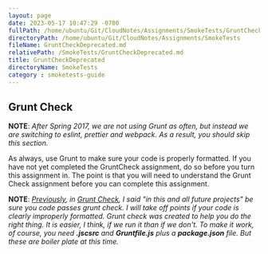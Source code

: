 ```yaml
---
layout: page
date: 2023-05-17 10:47:29 -0700
fullPath: /home/ubuntu/Git/CloudNotes/Assignments/SmokeTests/GruntCheckDeprecated.md
directoryPath: /home/ubuntu/Git/CloudNotes/Assignments/SmokeTests
fileName: GruntCheckDeprecated.md
relativePath: /SmokeTests/GruntCheckDeprecated.md
title: GruntCheckDeprecated
directoryName: SmokeTests
category : smoketests-guide
---
```


## Grunt Check

**NOTE**: _After Spring 2017, we are not using Grunt as often, but instead we are switching to eslint, prettier and webpack. As a result, you should skip this section._

As always, use Grunt to make sure your code is properly formatted. If you have not yet completed the GruntCheck assignment, do so before you turn this assignment in. The point is that you will need to understand the Grunt Check assignment before you can complete this assignment.

**NOTE**: _[Previously][gc-proj], in [Grunt Check][gc-proj], I said "in this and all future projects" be sure you code passes grunt check. I will take off points if your code is clearly improperly formatted. Grunt check was created to help you do the right thing. It is easier, I think, if we run it than if we don't. To make it work, of course, you need **.jscsrc** and **Gruntfile.js** plus a **package.json** file. But these are boiler plate at this time._

[gc-proj]: http://www.ccalvert.net/books/CloudNotes/Assignments/GruntCheck.html#clean-code
